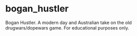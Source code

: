 # bogan_hustler
Bogan Hustler. A modern day and Australian take on the old drugwars/dopewars game. For educational purposes only.
